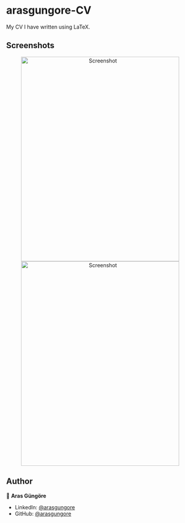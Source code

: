 # arasgungore-CV

My CV I have written using LaTeX.



## Screenshots

<p align="center">
    <img alt="Screenshot" src="https://raw.githubusercontent.com/arasgungore/arasgungore-CV/main/jpg/CV_page_1.jpg" width="425" height="550">
    <img alt="Screenshot" src="https://raw.githubusercontent.com/arasgungore/arasgungore-CV/main/jpg/CV_page_2.jpg" width="425" height="550">
</p>



## Author

👤 **Aras Güngöre**

* LinkedIn: [@arasgungore](https://www.linkedin.com/in/arasgungore)
* GitHub: [@arasgungore](https://github.com/arasgungore)
